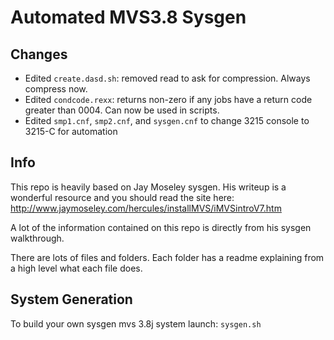 # Automated MVS3.8 Sysgen

## Changes

* Edited `create.dasd.sh`: removed read to ask for compression. Always compress now.
* Edited `condcode.rexx`: returns non-zero if any jobs have a return code greater than 0004. Can now be used in scripts.
* Edited `smp1.cnf`, `smp2.cnf`, and `sysgen.cnf` to change 3215 console to 3215-C for automation

## Info

This repo is heavily based on Jay Moseley sysgen. His writeup is a wonderful resource and you should read the site here: http://www.jaymoseley.com/hercules/installMVS/iMVSintroV7.htm

A lot of the information contained on this repo is directly from his sysgen walkthrough.

There are lots of files and folders. Each folder has a readme explaining from a high level what each file does.

## System Generation

To build your own sysgen mvs 3.8j system launch: `sysgen.sh`

